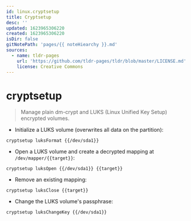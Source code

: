 ```yaml
---
id: linux.cryptsetup
title: Cryptsetup
desc: ''
updated: 1623965306220
created: 1623965306220
isDir: false
gitNotePath: 'pages/{{ noteHiearchy }}.md'
sources:
  - name: tldr-pages
    url: 'https://github.com/tldr-pages/tldr/blob/master/LICENSE.md'
    license: Creative Commons
---
```

# cryptsetup

> Manage plain dm-crypt and LUKS (Linux Unified Key Setup) encrypted volumes.

- Initialize a LUKS volume (overwrites all data on the partition):

`cryptsetup luksFormat {{/dev/sda1}}`

- Open a LUKS volume and create a decrypted mapping at `/dev/mapper/{{target}}`:

`cryptsetup luksOpen {{/dev/sda1}} {{target}}`

- Remove an existing mapping:

`cryptsetup luksClose {{target}}`

- Change the LUKS volume's passphrase:

`cryptsetup luksChangeKey {{/dev/sda1}}`

